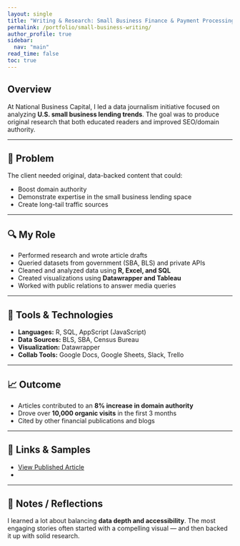 ```yaml
---
layout: single
title: "Writing & Research: Small Business Finance & Payment Processing"
permalink: /portfolio/small-business-writing/
author_profile: true
sidebar:
  nav: "main"
read_time: false
toc: true
---
```


## Overview  
At National Business Capital, I led a data journalism initiative focused on analyzing **U.S. small business lending trends**. The goal was to produce original research that both educated readers and improved SEO/domain authority.

---

## 🧠 Problem
The client needed original, data-backed content that could:
- Boost domain authority
- Demonstrate expertise in the small business lending space
- Create long-tail traffic sources

---

## 🔍 My Role  
- Performed research and wrote article drafts  
- Queried datasets from government (SBA, BLS) and private APIs  
- Cleaned and analyzed data using **R, Excel, and SQL**  
- Created visualizations using **Datawrapper and Tableau**  
- Worked with public relations to answer media queries

---

## 🔧 Tools & Technologies  
- **Languages:** R, SQL, AppScript (JavaScript)  
- **Data Sources:** BLS, SBA, Census Bureau  
- **Visualization:** Datawrapper  
- **Collab Tools:** Google Docs, Google Sheets, Slack, Trello

---

## 📈 Outcome
- Articles contributed to an **8% increase in domain authority**
- Drove over **10,000 organic visits** in the first 3 months
- Cited by other financial publications and blogs

---

## 📎 Links & Samples  
- [View Published Article](#)  
-

---

## 💬 Notes / Reflections
I learned a lot about balancing **data depth and accessibility**. The most engaging stories often started with a compelling visual — and then backed it up with solid research.

